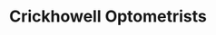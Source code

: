 ---
title: "Crickhowell Optometrists"
url: /crickhowell/crickhowell-optometrists/
shop: optician
---